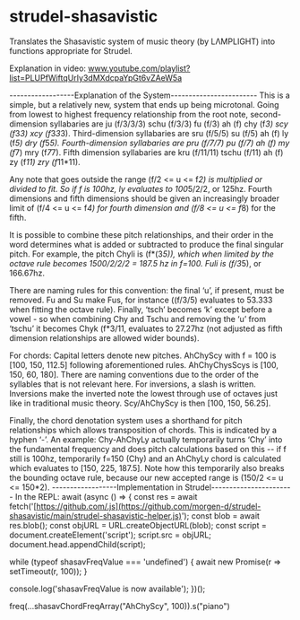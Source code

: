 # strudel-shasavistic
Translates the Shasavistic system of music theory (by LΛMPLIGHT) into functions appropriate for Strudel.

Explanation in video: www.youtube.com/playlist?list=PLUPfWiftqUrIy3dMXdcpaYpGt6vZAeW5a

------------------Explanation of the System------------------------
This is a simple, but a relatively new, system that ends up being microtonal.
Going from lowest to highest frequency relationship from the root note, second-dimension syllabaries are ju (f/3/3/3) schu (f/3/3) fu (f/3) ah (f) chy (f*3) scy (f*3*3) xcy (f*3*3*3).
Third-dimension syllabaries are sru (f/5/5) su (f/5) ah (f) ly (f*5) dry (f*5*5). Fourth-dimension syllabaries are pru (f/7/7) pu (f/7) ah (f) my (f*7) mry (f*7*7). Fifth dimension syllabaries are kru (f/11/11) tschu (f/11) ah (f) zy (f*11) zry (f*11*11).

Any note that goes outside the range (f/2 <= u <= f*2) is multiplied or divided to fit. So if f is 100hz, ly evaluates to 100*5/2/2, or 125hz. Fourth dimensions and fifth dimensions should be given an increasingly broader limit of (f/4 <= u <= f*4) for fourth dimension and (f/8 <= u <= f*8) for the fifth.

It is possible to combine these pitch relationships, and their order in the word determines what is added or subtracted to produce the final singular pitch. For example, the pitch Chyli is (f*(3*5)), which when limited by the octave rule becomes 1500/2/2/2 = 187.5 hz in f=100. Fuli is (f/3*5), or 166.67hz. 

There are naming rules for this convention: the final ‘u’, if present, must be removed. Fu and Su make Fus, for instance ((f/3/5) evaluates to 53.333 when fitting the octave rule). Finally, ‘tsch’ becomes ‘k’ except before a vowel - so when combining Chy and Tschu and removing the ‘u’ from ‘tschu’ it becomes Chyk (f*3/11, evaluates to 27.27hz (not adjusted as fifth dimension relationships are allowed wider bounds).

For chords:
Capital letters denote new pitches. AhChyScy with f = 100 is [100, 150, 112.5] following aforementioned rules. AhChyChysScys is [100, 150, 60, 180]. There are naming conventions due to the order of the syllables that is not relevant here.
For inversions, a slash is written. Inversions make the inverted note the lowest through use of octaves just like in traditional music theory. Scy/AhChyScy is then [100, 150, 56.25].

Finally, the chord denotation system uses a shorthand for pitch relationships which allows transposition of chords. This is indicated by a hyphen ‘-’. An example: Chy-AhChyLy actually temporarily turns ‘Chy’ into the fundamental frequency and does pitch calculations based on this -- if f still is 100hz, temporarily f=150 (Chy) and an AhChyLy chord is calculated which evaluates to [150, 225, 187.5]. Note how this temporarily also breaks the bounding octave rule, because our new accepted range is (150/2 <= u <= 150*2). 
------------------Implementation in Strudel-----------------------
In the REPL: 
await (async () => {
  const res = await fetch('[https://github.com/.js](https://github.com/morgen-d/strudel-shasavistic/main/strudel-shasavistic-helper.js)');
  const blob = await res.blob();
  const objURL = URL.createObjectURL(blob);
  const script = document.createElement('script');
  script.src = objURL;
  document.head.appendChild(script);

  while (typeof shasavFreqValue === 'undefined') {
    await new Promise(r => setTimeout(r, 100));
  }

  console.log('shasavFreqValue is now available');
})();

freq(...shasavChordFreqArray("AhChyScy", 100)).s("piano")
